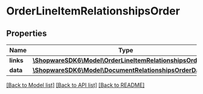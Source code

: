 # OrderLineItemRelationshipsOrder

## Properties
Name | Type | Description | Notes
------------ | ------------- | ------------- | -------------
**links** | [**\ShopwareSDK6\Model\OrderLineItemRelationshipsOrderLinks**](OrderLineItemRelationshipsOrderLinks.md) |  | [optional] 
**data** | [**\ShopwareSDK6\Model\DocumentRelationshipsOrderData**](DocumentRelationshipsOrderData.md) |  | [optional] 

[[Back to Model list]](../../README.md#documentation-for-models) [[Back to API list]](../../README.md#documentation-for-api-endpoints) [[Back to README]](../../README.md)

